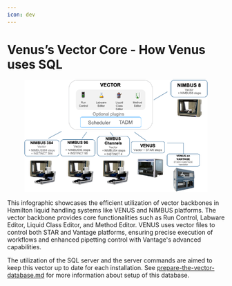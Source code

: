 ```yaml
---
icon: dev
---
```


# Venus’s Vector Core - How Venus uses SQL

<figure><img src="../.gitbook/assets/image (19) (1) (1) (1).png" alt=""><figcaption></figcaption></figure>

This infographic showcases the efficient utilization of vector backbones in Hamilton liquid handling systems like VENUS and NIMBUS platforms. The vector backbone provides core functionalities such as Run Control, Labware Editor, Liquid Class Editor, and Method Editor. VENUS uses vector files to control both STAR and Vantage platforms, ensuring precise execution of workflows and enhanced pipetting control with Vantage's advanced capabilities.

The utilization of the SQL server and the server commands are aimed to keep this vector up to date for each installation. See [prepare-the-vector-database.md](prepare-the-vector-database.md "mention") for more information about setup of this database.
